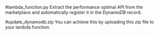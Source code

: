 #lambda_function.py
Extract the performance optimal API from the marketplace and automatically register it in the DynamoDB record.

#update_dynamodb.zip
You can achieve this by uploading this zip file to your lambda function.